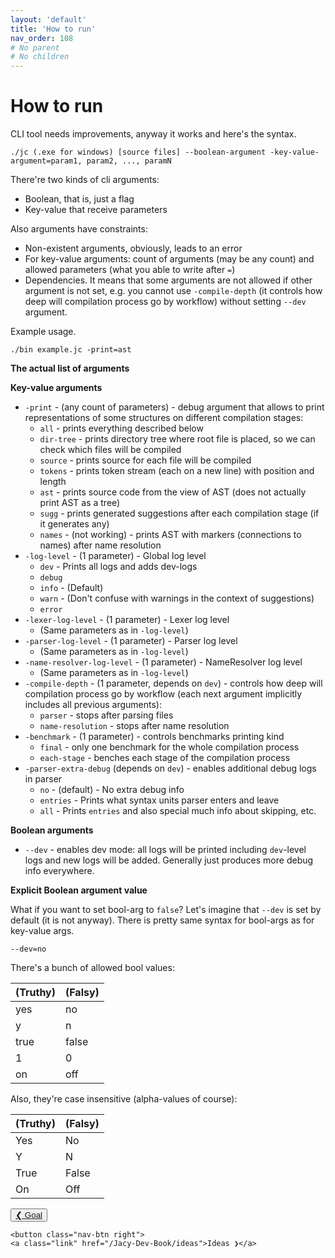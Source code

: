 ```yaml
---
layout: 'default'
title: 'How to run'
nav_order: 108
# No parent
# No children
---
```


# How to run

CLI tool needs improvements, anyway it works and here's the syntax.

```
./jc (.exe for windows) [source files] --boolean-argument -key-value-argument=param1, param2, ..., paramN
```

There're two kinds of cli arguments:

* Boolean, that is, just a flag
* Key-value that receive parameters

Also arguments have constraints:

* Non-existent arguments, obviously, leads to an error
* For key-value arguments: count of arguments (may be any count) and allowed parameters (what you able to write after
  `=`)
* Dependencies. It means that some arguments are not allowed if other argument is not set, e.g. you cannot use
  `-compile-depth` (it controls how deep will compilation process go by workflow) without setting `--dev` argument.

Example usage.

```
./bin example.jc -print=ast
```

**The actual list of arguments**

**Key-value arguments**

* `-print` - (any count of parameters) - debug argument that allows to print representations of some structures on
  different compilation stages:
  * `all` - prints everything described below
  * `dir-tree` - prints directory tree where root file is placed, so we can check which files will be compiled
  * `source` - prints source for each file will be compiled
  * `tokens` - prints token stream (each on a new line) with position and length
  * `ast` - prints source code from the view of AST (does not actually print AST as a tree)
  * `sugg` - prints generated suggestions after each compilation stage (if it generates any)
  * `names` - (not working) - prints AST with markers (connections to names) after name resolution
* `-log-level` - (1 parameter) - Global log level
  * `dev` - Prints all logs and adds dev-logs
  * `debug`
  * `info` - (Default)
  * `warn` - (Don't confuse with warnings in the context of suggestions)
  * `error`
* `-lexer-log-level` - (1 parameter) - Lexer log level
  * (Same parameters as in `-log-level`)
* `-parser-log-level` - (1 parameter) - Parser log level
  * (Same parameters as in `-log-level`)
* `-name-resolver-log-level` - (1 parameter) - NameResolver log level
  * (Same parameters as in `-log-level`)
* `-compile-depth` - (1 parameter, depends on `dev`) - controls how deep will compilation process go by workflow (each
  next argument implicitly includes all previous arguments):
  * `parser` - stops after parsing files
  * `name-resolution` - stops after name resolution
* `-benchmark` - (1 parameter) - controls benchmarks printing kind
  * `final` - only one benchmark for the whole compilation process
  * `each-stage` - benches each stage of the compilation process
* `-parser-extra-debug` (depends on `dev`) - enables additional debug logs in parser
  * `no` - (default) - No extra debug info
  * `entries` - Prints what syntax units parser enters and leave
  * `all` - Prints `entries` and also special much info about skipping, etc.

**Boolean arguments**

* `--dev` - enables dev mode: all logs will be printed including `dev`-level logs and new logs will be added. Generally
  just produces more debug info everywhere.

**Explicit Boolean argument value**

What if you want to set bool-arg to `false`? Let's imagine that `--dev` is set by default (it is not anyway). There is
pretty same syntax for bool-args as for key-value args.

```
--dev=no
```

There's a bunch of allowed bool values:

| (Truthy) | (Falsy) |
| :--- | :--- |
| yes | no |
| y | n |
| true | false |
| 1 | 0 |
| on | off |

Also, they're case insensitive (alpha-values of course):

| (Truthy) | (Falsy) |
| :--- | :--- |
| Yes | No |
| Y | N |
| True | False |
| On | Off |
<div class="nav-btn-block">
    <button class="nav-btn left">
    <a class="link" href="/Jacy-Dev-Book/goal.html">❮ Goal</a>
</button>

    <button class="nav-btn right">
    <a class="link" href="/Jacy-Dev-Book/ideas">Ideas ❯</a>
</button>

</div>
